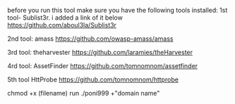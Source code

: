
before you run this tool make sure you have the following tools installed:
1st tool-
Sublist3r. i added a link of it below
 https://github.com/aboul3la/Sublist3r
 
2nd tool:
 amass 
https://github.com/owasp-amass/amass

3rd tool:
theharvester
https://github.com/laramies/theHarvester

4rd tool:
AssetFinder
https://github.com/tomnomnom/assetfinder

5th tool
HttProbe
https://github.com/tomnomnom/httprobe


chmod +x (filename)
run ./poni999 +"domain name"
